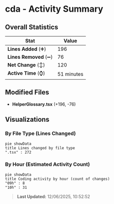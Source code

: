 # cda - Activity Summary 

## Overall Statistics

| Stat                   | Value                                                             |
| ---------------------- | ----------------------------------------------------------------- |
| **Lines Added** (➕)   | 196                                          |
| **Lines Removed** (➖) | 76                                        |
| **Net Change** (↕)    | 120                |
| **Active Time** (⌚)   | 51 minutes |


## Modified Files
- **HelperGlossary.tsx** (+196, -76)

## Visualizations

### By File Type (Lines Changed)

```mermaid
pie showData
title Lines changed by file type
".tsx" : 272
```

### By Hour (Estimated Activity Count)

```mermaid
pie showData
title Coding activity by hour (count of changes)
"09h" : 8
"10h" : 31
```


> **Last Updated:** 12/06/2025, 10:52:52